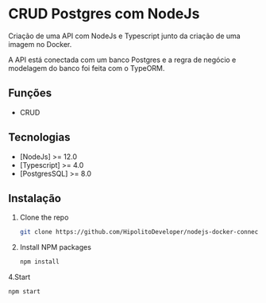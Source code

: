 # CRUD Postgres com NodeJs
Criação de uma API com NodeJs e Typescript junto da criação de uma imagem no Docker.

A API está conectada com um banco Postgres e a regra de negócio e modelagem do banco foi feita com o TypeORM.

## Funções
- CRUD

## Tecnologias
- [NodeJs] >= 12.0
- [Typescript] >= 4.0
- [PostgresSQL] >= 8.0

## Instalação

1. Clone the repo
   ```sh
   git clone https://github.com/HipolitoDeveloper/nodejs-docker-connection-database
   ```
3. Install NPM packages
   ```sh
   npm install
   ```
4.Start
   ```sh
   npm start
   ```
